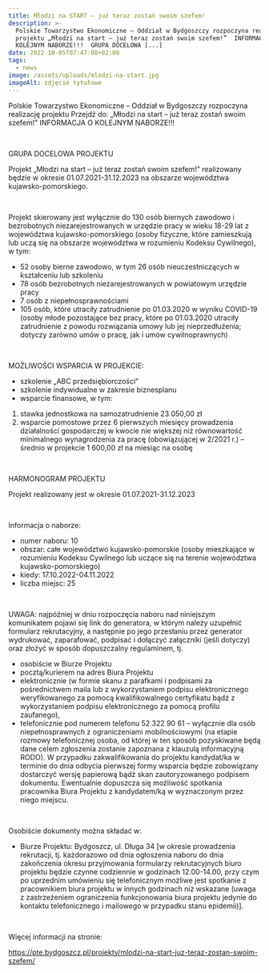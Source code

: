 ```yaml
---
title: Młodzi na START – już teraz zostań swoim szefem!
description: >-
  Polskie Towarzystwo Ekonomiczne – Oddział w Bydgoszczy rozpoczyna realizację
  projektu „Młodzi na start – już teraz zostań swoim szefem!”  INFORMACJA O
  KOLEJNYM NABORZE!!!  GRUPA DOCELOWA [...]
date: 2022-10-05T07:47:08+02:00
tags:
  - news
image: /assets/uploads/mlodzi-na-start.jpg
imageAlt: zdjęcie tytułowe
---
```

Polskie Towarzystwo Ekonomiczne – Oddział w Bydgoszczy rozpoczyna realizację projektu Przejdź do: „Młodzi na start – już teraz zostań swoim szefem!”  INFORMACJA O KOLEJNYM NABORZE!!! 

<Br>

GRUPA DOCELOWA PROJEKTU



Projekt „Młodzi na start – już teraz zostań swoim szefem!” realizowany będzie w okresie 01.07.2021-31.12.2023 na obszarze województwa kujawsko-pomorskiego.

<br>

Projekt skierowany jest wyłącznie do 130 osób biernych zawodowo i bezrobotnych niezarejestrowanych w urzędzie pracy w wieku 18-29 lat z województwa kujawsko-pomorskiego (osoby fizyczne, które zamieszkują lub uczą się na obszarze województwa w rozumieniu Kodeksu Cywilnego), w tym:

* 52 osoby bierne zawodowo, w tym 26 osób nieuczestniczących w kształceniu lub szkoleniu
* 78 osób bezrobotnych niezarejestrowanych w powiatowym urzędzie pracy
* 7 osób z niepełnosprawnościami
* 105 osób, które utraciły zatrudnienie po 01.03.2020 w wyniku COVID-19 (osoby młode pozostające bez pracy, które po 01.03.2020 utraciły zatrudnienie z powodu rozwiązania umowy lub jej nieprzedłużenia; dotyczy zarówno umów o pracę, jak i umów cywilnoprawnych)

<br>

MOŻLIWOŚCI WSPARCIA W PROJEKCIE:

* szkolenie „ABC przedsiębiorczości”
* szkolenie indywidualne w zakresie biznesplanu 
* wsparcie finansowe, w tym:

1. stawka jednostkowa na samozatrudnienie 23 050,00 zł
2. wsparcie pomostowe przez 6 pierwszych miesięcy prowadzenia działalności gospodarczej w kwocie nie większej niż równowartość minimalnego wynagrodzenia za pracę (obowiązującej w 2/2021 r.) – średnio w projekcie 1 600,00 zł na miesiąc na osobę

<br>

HARMONOGRAM PROJEKTU

Projekt realizowany jest w okresie 01.07.2021-31.12.2023

<br>

Informacja o naborze:

* numer naboru: 10
* obszar: całe województwo kujawsko-pomorskie (osoby mieszkające w rozumieniu Kodeksu Cywilnego lub uczące się na terenie województwa kujawsko-pomorskiego)
* kiedy: 17.10.2022-04.11.2022
* liczba miejsc: 25

<br>

UWAGA: najpóźniej w dniu rozpoczęcia naboru nad niniejszym komunikatem pojawi się link do generatora, w którym należy uzupełnić formularz rekrutacyjny, a następnie po jego przesłaniu przez generator wydrukować, zaparafować, podpisać i dołączyć załączniki (jeśli dotyczy) oraz złożyć w sposób dopuszczalny regulaminem, tj. 

* osobiście w Biurze Projektu
* pocztą/kurierem na adres Biura Projektu
* elektronicznie (w formie skanu z parafkami i podpisami za pośrednictwem maila lub z wykorzystaniem podpisu elektronicznego weryfikowanego za pomocą kwalifikowalnego certyfikatu bądź z wykorzystaniem podpisu elektronicznego za pomocą profilu zaufanego),
* telefonicznie pod numerem telefonu 52 322 90 61 – wyłącznie dla osób niepełnosprawnych z ograniczeniami mobilnościowymi (na etapie rozmowy telefonicznej osoba, od której w ten sposób pozyskiwane będą dane celem zgłoszenia zostanie zapoznana z klauzulą informacyjną RODO). W przypadku zakwalifikowania do projektu kandydat/ka w terminie do dnia odbycia pierwszej formy wsparcia będzie zobowiązany dostarczyć wersję papierową bądź skan zautoryzowanego podpisem dokumentu. Ewentualnie dopuszcza się możliwość spotkania pracownika Biura Projektu z kandydatem/ką w wyznaczonym przez niego miejscu.

<br>

Osobiście dokumenty można składać w:

* Biurze Projektu: Bydgoszcz, ul. Długa 34 \[w okresie prowadzenia rekrutacji, tj. każdorazowo od dnia ogłoszenia naboru do dnia zakończenia okresu przyjmowania formularzy rekrutacyjnych biuro projektu będzie czynne codziennie w godzinach 12.00-14.00, przy czym po uprzednim umówieniu się telefonicznym możliwe jest spotkanie z pracownikiem biura projektu w innych godzinach niż wskazane (uwaga z zastrzeżeniem ograniczenia funkcjonowania biura projektu jedynie do kontaktu telefonicznego i mailowego w przypadku stanu epidemii)].


<Br>

Więcej informacji na stronie:

<https://pte.bydgoszcz.pl/projekty/mlodzi-na-start-juz-teraz-zostan-swoim-szefem/>
